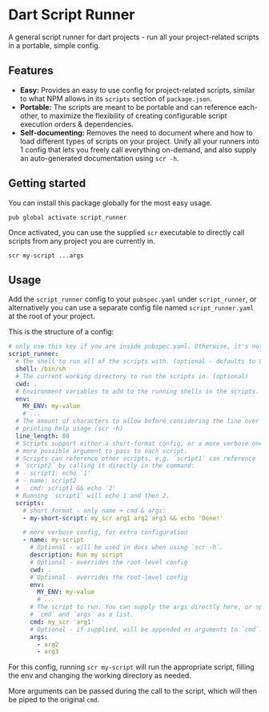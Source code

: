 # Dart Script Runner

A general script runner for dart projects - run all your project-related scripts in a portable,
simple config.

## Features

- **Easy:** Provides an easy to use config for project-related scripts, similar to what NPM allows
  in its `scripts` section of `package.json`.
- **Portable:** The scripts are meant to be portable and can reference each-other, to maximize the
  flexibility of creating configurable script execution orders &amp; dependencies.
- **Self-documenting:** Removes the need to document where and how to load different types of
  scripts on your project. Unify all your runners into 1 config that lets you freely call everything
  on-demand, and also supply an auto-generated documentation using `scr -h`.

## Getting started

You can install this package globally for the most easy usage.

```shell
pub global activate script_runner
```

Once activated, you can use the supplied `scr` executable to directly call scripts from any project
you are currently in.

```shell
scr my-script ...args
```

## Usage

Add the `script_runner` config to your `pubspec.yaml` under `script_runner`, or alternatively you
can use a separate config file named `script_runner.yaml` at the root of your project.

This is the structure of a config:

```yaml
# only use this key if you are inside pubspec.yaml. Otherwise, it's not needed
script_runner:
  # The shell to run all of the scripts with. (optional - defaults to OS shell)
  shell: /bin/sh
  # The current working directory to run the scripts in. (optional)
  cwd: .
  # Environment variables to add to the running shells in the scripts. (optional)
  env:
    MY_ENV: my-value
    # ...
  # The amount of characters to allow before considering the line over when
  # printing help usage (scr -h)
  line_length: 80
  # Scripts support either a short-format config, or a more verbose one with
  # more possible argument to pass to each script.
  # Scripts can reference other scripts, e.g. `script1` can reference
  # `script2` by calling it directly in the command:
  # - script1: echo '1'
  # - name: script2
  #   cmd: script1 && echo '2'
  # Running `script1` will echo 1 and then 2.
  scripts:
    # short format - only name + cmd & args:
    - my-short-script: my_scr arg1 arg2 arg3 && echo 'Done!'

    # more verbose config, for extra configuration
    - name: my-script
      # Optional - will be used in docs when using `scr -h`.
      description: Run my script
      # Optional - overrides the root-level config
      cwd: .
      # Optional - overrides the root-level config
      env:
        MY_ENV: my-value
        # ...
      # The script to run. You can supply the args directly here, or split into
      # `cmd` and `args` as a list.
      cmd: my_scr 'arg1'
      # Optional - if supplied, will be appended as arguments to `cmd`.
      args:
        - arg2
        - arg3
```

For this config, running `scr my-script` will run the appropriate script, filling the env and
changing the working directory as needed.

More arguments can be passed during the call to the script, which will then be piped to the original
`cmd`.
